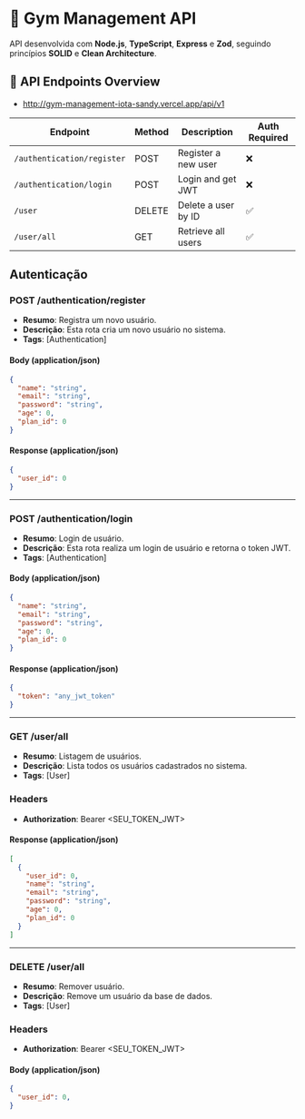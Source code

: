 # 🚀 Gym Management API

API desenvolvida com **Node.js**, **TypeScript**, **Express** e **Zod**, seguindo princípios **SOLID** e **Clean Architecture**.


## 📌 API Endpoints Overview

- http://gym-management-iota-sandy.vercel.app/api/v1

| Endpoint                              | Method | Description                           | Auth Required |
|----------------------------------------|--------|---------------------------------------|--------------|
| `/authentication/register`      | POST   | Register a new user                   | ❌           |
| `/authentication/login`         | POST   | Login and get JWT                     | ❌           |
| `/user`                         | DELETE | Delete a user by ID                    | ✅           |
| `/user/all`                      | GET    | Retrieve all users                     | ✅           |


## Autenticação

### POST /authentication/register
- **Resumo**: Registra um novo usuário.
- **Descrição**: Esta rota cria um novo usuário no sistema.
- **Tags**: [Authentication]

#### Body (application/json)
```json
{
  "name": "string",
  "email": "string",
  "password": "string",
  "age": 0,
  "plan_id": 0
}
```


#### Response (application/json)
```json
{
  "user_id": 0
}
```
---
### POST /authentication/login
- **Resumo**: Login de usuário.
- **Descrição**: Esta rota realiza um login de usuário e retorna o token JWT.
- **Tags**: [Authentication]

#### Body (application/json)
```json
{
  "name": "string",
  "email": "string",
  "password": "string",
  "age": 0,
  "plan_id": 0
}
```


#### Response (application/json)
```json
{
  "token": "any_jwt_token"
}
```
---
### GET /user/all
- **Resumo**: Listagem de usuários.
- **Descrição**: Lista todos os usuários cadastrados no sistema.
- **Tags**: [User]

### Headers

* **Authorization**: Bearer <SEU_TOKEN_JWT>

#### Response (application/json)
```json
[
  {
    "user_id": 0,
    "name": "string",
    "email": "string",
    "password": "string",
    "age": 0,
    "plan_id": 0
  }
]
```
---
### DELETE /user/all
- **Resumo**: Remover usuário.
- **Descrição**: Remove um usuário da base de dados.
- **Tags**: [User]

### Headers

* **Authorization**: Bearer <SEU_TOKEN_JWT>

#### Body (application/json)
```json
{
  "user_id": 0,
}
```